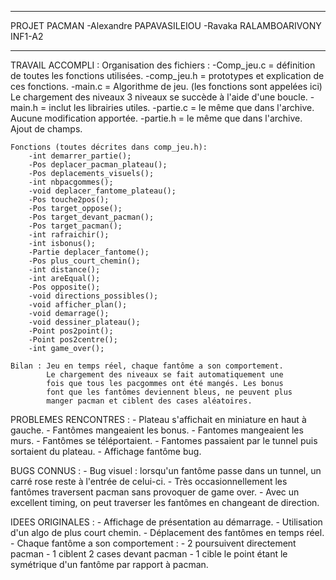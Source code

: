 ______________________________________________________________________________________________________________________________________________________________________
PROJET PACMAN 
-Alexandre PAPAVASILEIOU
-Ravaka RALAMBOARIVONY
INF1-A2
______________________________________________________________________________________________________________________________________________________________________

TRAVAIL ACCOMPLI :
	Organisation des fichiers :
		-Comp_jeu.c = définition de toutes les fonctions utilisées.
		-comp_jeu.h = prototypes et explication de ces fonctions.
		-main.c = Algorithme de jeu. (les fonctions sont appelées ici)
		Le chargement des niveaux 3 niveaux se succède à l'aide d'une 
		boucle.
		-main.h = inclut les librairies utiles.
		-partie.c = le même que dans l'archive. 
			Aucune modification apportée.
		-partie.h = le même que dans l'archive. 
			Ajout de champs.
			 
	Fonctions (toutes décrites dans comp_jeu.h):
		-int demarrer_partie();
		-Pos deplacer_pacman_plateau();
		-Pos deplacements_visuels();
		-int nbpacgommes();
		-void deplacer_fantome_plateau();
		-Pos touche2pos();
		-Pos target_oppose();
		-Pos target_devant_pacman();
		-Pos target_pacman();
		-int rafraichir();
		-int isbonus();
		-Partie deplacer_fantome();
		-Pos plus_court_chemin();
		-int distance();
		-int areEqual();
		-Pos opposite();
		-void directions_possibles();
		-void afficher_plan();
		-void demarrage();
		-void dessiner_plateau();
		-Point pos2point();
		-Point pos2centre();
		-int game_over();
		
	Bilan : Jeu en temps réel, chaque fantôme a son comportement.
			Le chargement des niveaux se fait automatiquement une 
			fois que tous les pacgommes ont été mangés. Les bonus 
			font que les fantômes deviennent bleus, ne peuvent plus 
			manger pacman et ciblent des cases aléatoires.
	

PROBLEMES RENCONTRES :
	- Plateau s'affichait en miniature en haut à gauche.
	- Fantômes mangeaient les bonus.
	- Fantomes mangeaient les murs.
	- Fantômes se téléportaient.
	- Fantomes passaient par le tunnel puis sortaient du plateau.
	- Affichage fantôme bug.

BUGS CONNUS :
	- Bug visuel : lorsqu'un fantôme passe dans un tunnel, un carré
	rose reste à l'entrée de celui-ci. 
	- Très occasionnellement les fantômes traversent pacman sans 
	provoquer de game over. 
	- Avec un excellent timing, on peut traverser les fantômes en changeant de direction.
	
IDEES ORIGINALES :
	- Affichage de présentation au démarrage.
	- Utilisation d'un algo de plus court chemin.
	- Déplacement des fantômes en temps réel.
	- Chaque fantôme a son comportement :
		- 2 poursuivent directement pacman
		- 1 ciblent 2 cases devant pacman
		- 1 cible le point étant le symétrique d'un fantôme par
		rapport à pacman.
	
	


